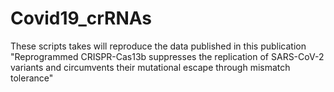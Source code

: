 # Covid19_crRNAs

These scripts takes will reproduce the data published in this publication "Reprogrammed CRISPR-Cas13b suppresses the replication of SARS-CoV-2 variants and circumvents their mutational escape through mismatch tolerance"
